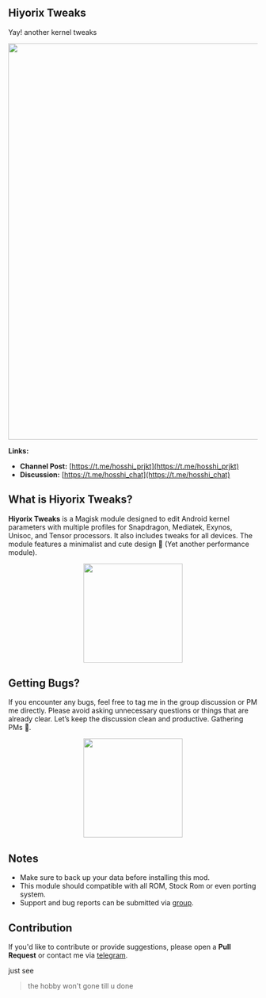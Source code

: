 ## Hiyorix Tweaks
Yay! another kernel tweaks

<img align="center" width="800" src="https://github.com/kanaodnd/kanaokturu/blob/main/Group%201%20%5BA48DE38%5D.png">

**Links:**
- **Channel Post:** [https://t.me/hosshi_prjkt](https://t.me/hosshi_prjkt)
- **Discussion:** [https://t.me/hosshi_chat](https://t.me/hosshi_chat)

## What is Hiyorix Tweaks?

**Hiyorix Tweaks** is a Magisk module designed to edit Android kernel parameters with multiple profiles for Snapdragon, Mediatek, Exynos, Unisoc, and Tensor processors. It also includes tweaks for all devices. The module features a minimalist and cute design 🥰 (Yet another performance module).

<div align="center">
  <img width="200" src="https://github.com/kanaodnd/kanaokturu/blob/main/7d8930ab17d6bf6e8f94c8be77c8e6ee.gif">
</div>


## Getting Bugs?

If you encounter any bugs, feel free to tag me in the group discussion or PM me directly. Please avoid asking unnecessary questions or things that are already clear. Let’s keep the discussion clean and productive. Gathering PMs 🥰.

<div align="center">
  <img width="200" src="https://github.com/kanaodnd/kanaokturu/blob/main/pinterestdownloader.com-1739649484.808935.gif">
</div>


## Notes

- Make sure to back up your data before installing this mod.
- This module should compatible with all ROM, Stock Rom or even porting system. 
- Support and bug reports can be submitted via [group](https://t.me/hosshi_chat).

## Contribution

If you'd like to contribute or provide suggestions, please open a **Pull Request** or contact me via [telegram](t.me/kanaochar).


 just see       
> the hobby won't gone till u done

